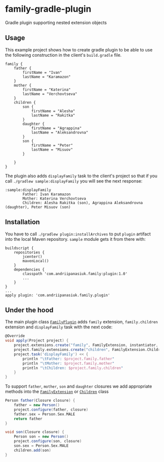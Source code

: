 # family-gradle-plugin
Gradle plugin supporting nested extension objects

## Usage
This example project shows how to create gradle plugin to be able to use the following construction in the client's `build.gradle` file.

```
family {
    father {
        firstName = "Ivan"
        lastName = "Karamazon"
    }
    mother {
        firstName = "Katerina"
        lastName = "Verchovtseva"
    }
    children {
        son {
            firstName = "Alesha"
            lastName = "Rakitka"
        }
        daughter {
            firstName = "Agrappina"
            lastName = "Aleksandrovna"
        }
        son {
            firstName = "Peter"
            lastName = "Misuov"
        }

    }
}
```

The plugin also adds `displayFamily` task to the client's project 
so that if you call `./gradlew sample:displayFamily` you will see the next response:
```
:sample:displayFamily
        Father: Ivan Karamazon
        Mother: Katerina Verchovtseva
        Children: Alesha Rakitka (son), Agrappina Aleksandrovna (daughter), Peter Misuov (son)
```

## Installation
You have to call `./gradlew plugin:installArchives` to put `plugin` artifact into the local Maven repository. 
`sample` module gets it from there with:
```
buildscript {
    repositories {
        jcenter()
        mavenLocal()
    }
    dependencies {
        classpath 'com.andriipanasiuk.family:plugin:1.0'
        ...
    }
}
...
apply plugin: 'com.andriipanasiuk.family.plugin'
```

## Under the hood

The main plugin class [`FamilyPlugin`](plugin/src/main/groovy/com/andriipanasiuk/family/plugin/FamilyPlugin.groovy) 
adds `family` extension, `family.children` extension and `displayFamily` task
with the next code:

```groovy
@Override
void apply(Project project) {
    project.extensions.create("family", FamilyExtension, instantiator, project)
    project.family.extensions.create("children", FamilyExtension.Children, project)
    project.task('displayFamily') << {
        println "\tFather: $project.family.father"
        println "\tMother: $project.family.mother"
        println "\tChildren: $project.family.children"
    }
}
```

To support `father`, `mother`, `son` and `daughter` closures 
we add appropriate methods into the [`FamilyExtension`](plugin/src/main/groovy/com/andriipanasiuk/family/plugin/FamilyExtension.groovy#L1) 
or [`Children`](plugin/src/main/groovy/com/andriipanasiuk/family/plugin/FamilyExtension.groovy#L46) class
```groovy
Person father(Closure closure) {
    father = new Person()
    project.configure(father, closure)
    father.sex = Person.Sex.MALE
    return father
}
```
```groovy
void son(Closure closure) {
    Person son = new Person()
    project.configure(son, closure)
    son.sex = Person.Sex.MALE
    children.add(son)
}
```


